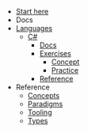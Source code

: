 - [Start here](/)
- Docs
- [Languages](/languages/README.md)
  - [C#](/languages/factor/README.md)
    - [Docs](/languages/factor/docs/README.md)
    - [Exercises](/languages/factor/exercises/README.md)
      - [Concept](/languages/factor/exercises/concept/README.md)
      - [Practice](/languages/factor/exercises/practice/README.md)
    - [Reference](/languages/factor/reference/README.md)
- Reference
  - [Concepts](/reference/concepts/README.md)
  - [Paradigms](/reference/paradigms/README.md)
  - [Tooling](/reference/tooling/README.md)
  - [Types](/reference/types/README.md)
